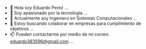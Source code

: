- 👋  Hola soy Eduardo  Perez ...
- 👀  Soy apasionado por la tecnologia ... 
- 🌱  Actualmente soy Ingeniero en Sistemas Computacionales ...
- 💞️  Estoy buscando colaborar en empresas para cumplimiento de objetivos ...
- 📫  Pueden contactarme por medio de mi correo: eduardo383596@gmail.com ...

<!---
Changes
--->
